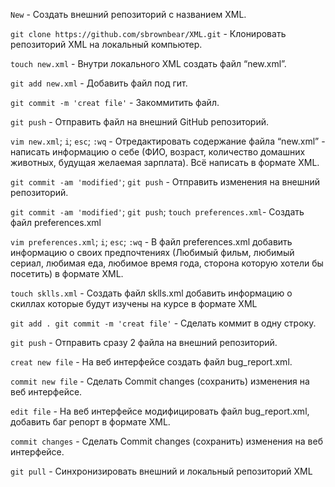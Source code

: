`New` - Создать внешний репозиторий c названием XML.

`git clone https://github.com/sbrownbear/XML.git` - Клонировать репозиторий XML на локальный компьютер.

`touch new.xml` - Внутри локального XML создать файл “new.xml”.

`git add new.xml` - Добавить файл под гит.

`git commit -m 'creat file'` - Закоммитить файл.

`git push` - Отправить файл на внешний GitHub репозиторий.

`vim new.xml`;
`i`;
`esc`;
`:wq` - Отредактировать содержание файла “new.xml” - написать информацию о себе (ФИО, возраст, количество домашних животных, будущая желаемая зарплата). Всё написать в формате XML.

`git commit -am 'modified'`;
`git push` - Отправить изменения на внешний репозиторий.

`git commit -am 'modified'`;
`git push`;
`touch preferences.xml`- Создать файл preferences.xml

`vim preferences.xml`;
`i`;
`esc`;
`:wq` - В файл preferences.xml добавить информацию о своих предпочтениях (Любимый фильм, любимый сериал, любимая еда, любимое время года, сторона которую хотели бы посетить) в формате XML.

`touch sklls.xml` - Создать файл sklls.xml добавить информацию о скиллах которые будут изучены на курсе в формате XML

`git add . git commit -m 'creat file'` - Сделать коммит в одну строку.

`git push` - Отправить сразу 2 файла на внешний репозиторий.

`creat new file` - На веб интерфейсе создать файл bug_report.xml.

`commit new file` - Сделать Commit changes (сохранить) изменения на веб интерфейсе.

`edit file` - На веб интерфейсе модифицировать файл bug_report.xml, добавить баг репорт в формате XML.

`commit changes` - Сделать Commit changes (сохранить) изменения на веб интерфейсе.

`git pull` - Синхронизировать внешний и локальный репозиторий XML
